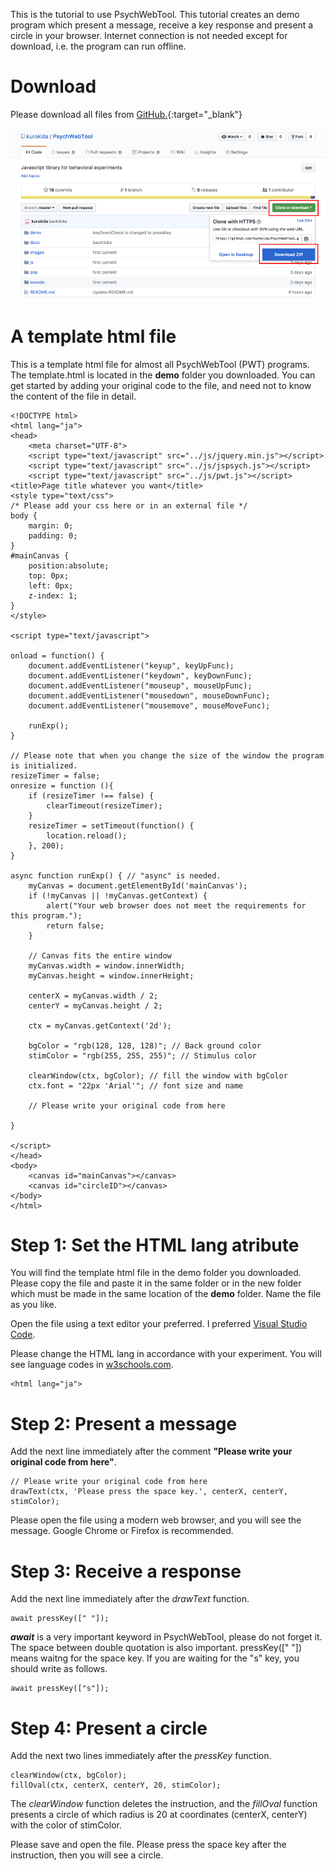 This is the tutorial to use PsychWebTool. This tutorial creates an demo program which present a message, receive a key response and present a circle in your browser. Internet connection is not needed except for download, i.e. the program can run offline.

# Download
Please download all files from [GitHub.](https://github.com/kurokida/PsychWebTool){:target="_blank"}

![download](./images/download.png)

# A template html file
This is a template html file for almost all PsychWebTool (PWT) programs. The template.html is located in the **demo** folder you downloaded. You can get started by adding your original code to the file, and need not to know the content of the file in detail.

```
<!DOCTYPE html>
<html lang="ja">
<head>
    <meta charset="UTF-8">
    <script type="text/javascript" src="../js/jquery.min.js"></script>
    <script type="text/javascript" src="../js/jspsych.js"></script>
    <script type="text/javascript" src="../js/pwt.js"></script>
<title>Page title whatever you want</title>
<style type="text/css">
/* Please add your css here or in an external file */
body {
    margin: 0;
    padding: 0;
}
#mainCanvas {
    position:absolute;
    top: 0px;
    left: 0px;
    z-index: 1;
}
</style>

<script type="text/javascript">

onload = function() {
    document.addEventListener("keyup", keyUpFunc);
    document.addEventListener("keydown", keyDownFunc);
    document.addEventListener("mouseup", mouseUpFunc);
    document.addEventListener("mousedown", mouseDownFunc);
    document.addEventListener("mousemove", mouseMoveFunc);
    
    runExp();
}

// Please note that when you change the size of the window the program is initialized.
resizeTimer = false;
onresize = function (){
    if (resizeTimer !== false) {
        clearTimeout(resizeTimer);
    }
    resizeTimer = setTimeout(function() {
        location.reload();
    }, 200);
}

async function runExp() { // "async" is needed.
    myCanvas = document.getElementById('mainCanvas');
    if (!myCanvas || !myCanvas.getContext) {
        alert("Your web browser does not meet the requirements for this program.");
        return false;
    }

    // Canvas fits the entire window
    myCanvas.width = window.innerWidth;
    myCanvas.height = window.innerHeight;

    centerX = myCanvas.width / 2;
    centerY = myCanvas.height / 2;

    ctx = myCanvas.getContext('2d');

    bgColor = "rgb(128, 128, 128)"; // Back ground color
    stimColor = "rgb(255, 255, 255)"; // Stimulus color

    clearWindow(ctx, bgColor); // fill the window with bgColor
    ctx.font = "22px 'Arial'"; // font size and name

    // Please write your original code from here

}

</script>
</head>
<body>
    <canvas id="mainCanvas"></canvas> 
    <canvas id="circleID"></canvas> 
</body>
</html>

```

# Step 1: Set the HTML lang atribute

You will find the template html file in the demo folder you downloaded. Please copy the file and paste it in the same folder or in the new folder which must be made in the same location of the **demo** folder. Name the file as you like.

Open the file using a text editor your preferred. I preferred [Visual Studio Code](https://code.visualstudio.com/).

Please change the HTML lang in accordance with your experiment. You will see language codes in [w3schools.com](https://www.w3schools.com/tags/ref_language_codes.asp).

```
<html lang="ja">
```

# Step 2: Present a message

Add the next line immediately after the comment **"Please write your original code from here"**.

```
// Please write your original code from here
drawText(ctx, 'Please press the space key.', centerX, centerY, stimColor);
```

Please open the file using a modern web browser, and you will see the message. Google Chrome or Firefox is recommended. 

# Step 3: Receive a response

Add the next line immediately after the *drawText* function.

```
await pressKey([" "]);
```

**_await_** is a very important keyword in PsychWebTool, please do not forget it. The space between double quotation is also important. pressKey([" "]) means waitng for the space key. If you are waiting for the "s" key, you should write as follows.

```
await pressKey(["s"]);
```

# Step 4: Present a circle

Add the next two lines immediately after the *pressKey* function.

```
clearWindow(ctx, bgColor); 
fillOval(ctx, centerX, centerY, 20, stimColor);
```

The *clearWindow* function deletes the instruction, and the *fillOval* function presents a circle of which radius is 20 at coordinates (centerX, centerY) with the color of stimColor.

Please save and open the file. Please press the space key after the instruction, then you will see a circle.